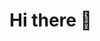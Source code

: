 # Hi there 👋

<!--
**Viktoriya-May/Viktoriya-May** is a ✨ _special_ ✨ repository because its `README.md` (this file) appears on your GitHub profile.



Skills:   HTML / CSS / JS 

- 🔭 I’m currently working on this page. 




